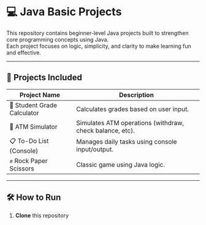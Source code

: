 # 💻 Java Basic Projects

This repository contains beginner-level Java projects built to strengthen core programming concepts using Java.  
Each project focuses on logic, simplicity, and clarity to make learning fun and effective.

---

## 📁 Projects Included

| Project Name           | Description                                                       |
|------------------------|-------------------------------------------------------------------|
| 🧮 Student Grade Calculator | Calculates grades based on user input.                        |
| 🏧 ATM Simulator           | Simulates ATM operations (withdraw, check balance, etc).       |
| 📋 To-Do List (Console)    | Manages daily tasks using console input/output.                |
| ✊ Rock Paper Scissors     | Classic game using Java logic.                                 |

---

## 🛠️ How to Run

1. **Clone** this repository  
